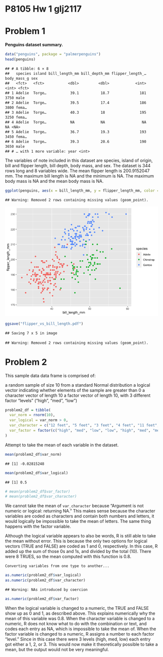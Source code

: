 P8105 Hw 1 glj2117
================

# Problem 1

**Penguins dataset summary.**

``` r
data("penguins", package = "palmerpenguins")
head(penguins)
```

    ## # A tibble: 6 × 8
    ##   species island bill_length_mm bill_depth_mm flipper_length_… body_mass_g sex  
    ##   <fct>   <fct>           <dbl>         <dbl>            <int>       <int> <fct>
    ## 1 Adelie  Torge…           39.1          18.7              181        3750 male 
    ## 2 Adelie  Torge…           39.5          17.4              186        3800 fema…
    ## 3 Adelie  Torge…           40.3          18                195        3250 fema…
    ## 4 Adelie  Torge…           NA            NA                 NA          NA <NA> 
    ## 5 Adelie  Torge…           36.7          19.3              193        3450 fema…
    ## 6 Adelie  Torge…           39.3          20.6              190        3650 male 
    ## # … with 1 more variable: year <int>

The variables of note included in this dataset are species, island of
origin, bill and flipper length, bill depth, body mass, and sex. The
dataset is 344 rows long and 8 variables wide. The mean flipper length
is 200.9152047 mm. The maximum bill length is NA and the minimum is NA.
The maximum body mass is NA and the mean body mass is NA.

``` r
ggplot(penguins, aes(x = bill_length_mm, y = flipper_length_mm, color = species)) + geom_point()
```

    ## Warning: Removed 2 rows containing missing values (geom_point).

![](p8105_hw1_glj2117_files/figure-gfm/unnamed-chunk-3-1.png)<!-- -->

``` r
ggsave("flipper_vs_bill_length.pdf")
```

    ## Saving 7 x 5 in image

    ## Warning: Removed 2 rows containing missing values (geom_point).

# Problem 2

This sample data data frame is comprised of:

a random sample of size 10 from a standard Normal distribution a logical
vector indicating whether elements of the sample are greater than 0 a
character vector of length 10 a factor vector of length 10, with 3
different factor “levels” (“high”, “med”, “low”)

``` r
problem2_df = tibble(
  var_norm = rnorm(10),
  var_logical = var_norm > 0,
  var_character = c("12 feet", "5 feet", "3 feet", "4 feet", "11 feet", "8 feet", "7 feet", "2 feet", "9 feet", "15 feet"),
  var_factor = factor(c("high", "med", "low", "low", "high", "med", "med", "low", "high", "high"))
)
```

Attempt to take the mean of each variable in the dataset.

``` r
mean(problem2_df$var_norm)
```

    ## [1] -0.02815248

``` r
mean(problem2_df$var_logical)
```

    ## [1] 0.5

``` r
# mean(problem2_df$var_factor)
# mean(problem2_df$var_character) 
```

We cannot take the mean of `var_character` because “Argument is not
numeric or logical: returning NA.” This makes sense because the
character variables are coded as characters and contain both numbers and
letters, it would logically be impossible to take the mean of letters.
The same thing happens with the factor variable.

Although the logical variable appears to also be words, R is still able
to take the mean without error. This is because the only two options for
logical vectors (TRUE and FALSE) are coded as 1 and 0, respectively. In
this case, R added up the sum of those 0s and 1s, and divided by the
total (10). There were 8 TRUES, so the mean computed with this function
is 0.8.

    Converting variables from one type to another...

``` r
as.numeric(problem2_df$var_logical)
as.numeric(problem2_df$var_character)
```

    ## Warning: NAs introduced by coercion

``` r
as.numeric(problem2_df$var_factor)
```

When the logical variable is changed to a numeric, the TRUE and FALSE
show up as 0 and 1, as described above. This explains numerically why
the mean of this variable was 0.8. When the character variable is
changed to a numeric, R does not know what to do with the combination or
text, and codes each entry as NA, which is impossible to take the mean
of. When the factor variable is changed to a numeric, R assigns a number
to each factor “level.” Since in this case there were 3 levels (high,
med, low) each entry got either a 1, 2, or 3. This would now make it
theoretically possible to take a mean, but the output would not be very
meaningful.
